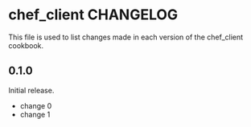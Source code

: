 # chef_client CHANGELOG

This file is used to list changes made in each version of the chef_client cookbook.

## 0.1.0

Initial release.

- change 0
- change 1
